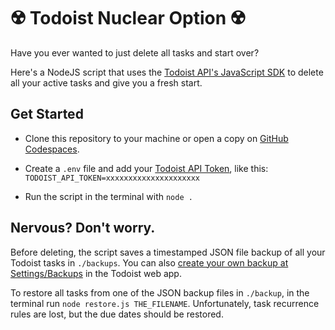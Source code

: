 # ☢️ Todoist Nuclear Option ☢️

Have you ever wanted to just delete all tasks and start over?

Here's a NodeJS script that uses the [Todoist API's JavaScript SDK](https://developer.todoist.com/rest/v2/#javascript-sdk) to delete all your active tasks and give you a fresh start.

## Get Started

- Clone this repository to your machine or open a copy on [GitHub Codespaces](https://curly-fortnight-gr5xj4wpgrq3v6qx.github.dev).

- Create a `.env` file and add your [Todoist API Token](https://todoist.com/help/articles/find-your-api-token-Jpzx9IIlB), like this:
  `TODOIST_API_TOKEN=xxxxxxxxxxxxxxxxxxxxx`

- Run the script in the terminal with `node .`

## Nervous? Don't worry.

Before deleting, the script saves a timestamped JSON file backup of all your Todoist tasks in `./backups`. You can also [create your own backup at Settings/Backups](https://app.todoist.com/app/settings/backups) in the Todoist web app.

To restore all tasks from one of the JSON backup files in `./backup`, in the terminal run `node restore.js THE_FILENAME`. Unfortunately, task recurrence rules are lost, but the due dates should be restored.
